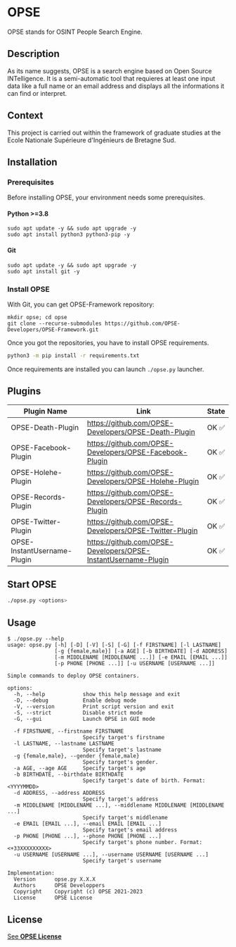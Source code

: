 # OPSE

OPSE stands for OSINT People Search Engine.

## Description

As its name suggests, OPSE is a search engine based on Open Source INTelligence. It is a semi-automatic tool that requieres at least one input data like a full name or an email address and displays all the informations it can find or interpret.

## Context

This project is carried out within the framework of graduate studies at the Ecole Nationale Supérieure d'Ingénieurs de Bretagne Sud.

## Installation

### Prerequisites

Before installing OPSE, your environment needs some prerequisites.

#### Python >=3.8

```
sudo apt update -y && sudo apt upgrade -y
sudo apt install python3 python3-pip -y
```

#### Git

```
sudo apt update -y && sudo apt upgrade -y
sudo apt install git -y
```

### Install OPSE

With Git, you can get OPSE-Framework repository:

```
mkdir opse; cd opse
git clone --recurse-submodules https://github.com/OPSE-Developers/OPSE-Framework.git
```

Once you got the repositories, you have to install OPSE requirements.

```bash
python3 -m pip install -r requirements.txt
```

Once requirements are installed you can launch `./opse.py` launcher.

## Plugins

| Plugin Name                 | Link                                                            | State    |
| --------------------------- | --------------------------------------------------------------- | -------- |
| OPSE-Death-Plugin           | https://github.com/OPSE-Developers/OPSE-Death-Plugin            | OK ✅    |
| OPSE-Facebook-Plugin        | https://github.com/OPSE-Developers/OPSE-Facebook-Plugin         | OK ✅    |
| OPSE-Holehe-Plugin          | https://github.com/OPSE-Developers/OPSE-Holehe-Plugin           | OK ✅    |
| OPSE-Records-Plugin         | https://github.com/OPSE-Developers/OPSE-Records-Plugin          | OK ✅    |
| OPSE-Twitter-Plugin         | https://github.com/OPSE-Developers/OPSE-Twitter-Plugin          | OK ✅    |
| OPSE-InstantUsername-Plugin | https://github.com/OPSE-Developers/OPSE-InstantUsername-Plugin  | OK ✅    |

## Start OPSE

```bash
./opse.py <options>
```

## Usage

```
$ ./opse.py --help
usage: opse.py [-h] [-D] [-V] [-S] [-G] [-f FIRSTNAME] [-l LASTNAME]
               [-g {female,male}] [-a AGE] [-b BIRTHDATE] [-d ADDRESS]
               [-m MIDDLENAME [MIDDLENAME ...]] [-e EMAIL [EMAIL ...]]
               [-p PHONE [PHONE ...]] [-u USERNAME [USERNAME ...]]

Simple commands to deploy OPSE containers.

options:
  -h, --help            show this help message and exit
  -D, --debug           Enable debug mode
  -V, --version         Print script version and exit
  -S, --strict          Disable strict mode
  -G, --gui             Launch OPSE in GUI mode

  -f FIRSTNAME, --firstname FIRSTNAME
                        Specify target's firstname
  -l LASTNAME, --lastname LASTNAME
                        Specify target's lastname
  -g {female,male}, --gender {female,male}
                        Specify target's gender.
  -a AGE, --age AGE     Specify target's age
  -b BIRTHDATE, --birthdate BIRTHDATE
                        Specify target's date of birth. Format: <YYYYMMDD>
  -d ADDRESS, --address ADDRESS
                        Specify target's address
  -m MIDDLENAME [MIDDLENAME ...], --middlename MIDDLENAME [MIDDLENAME ...]
                        Specify target's middlename
  -e EMAIL [EMAIL ...], --email EMAIL [EMAIL ...]
                        Specify target's email address
  -p PHONE [PHONE ...], --phone PHONE [PHONE ...]
                        Specify target's phone number. Format: <+33XXXXXXXXX>
  -u USERNAME [USERNAME ...], --username USERNAME [USERNAME ...]
                        Specify target's username

Implementation:
  Version      opse.py X.X.X
  Authors      OPSE Developpers
  Copyright    Copyright (c) OPSE 2021-2023
  License      OPSE License

```

## License

[See __OPSE License__](LICENSE)
